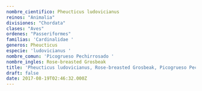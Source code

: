 ```yaml
---
nombre_cientifico: Pheucticus ludovicianus
reinos: "Animalia"
divisiones: "Chordata"
clases: "Aves"
ordenes: "Passeriformes"
familias: 'Cardinalidae '
generos: Pheucticus
especie: 'ludovicianus '
nombre_comun: 'Picogrueso Pechirrosado '
nombre_ingles: Rose-breasted Grosbeak
title: 'Pheucticus ludovicianus, Rose-breasted Grosbeak, Picogrueso Pechirrosado '
draft: false
date: 2017-08-19T02:46:32.000Z
---
```



